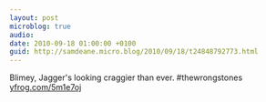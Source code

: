 ```yaml
---
layout: post
microblog: true
audio: 
date: 2010-09-18 01:00:00 +0100
guid: http://samdeane.micro.blog/2010/09/18/t24848792773.html
---
```

Blimey, Jagger's looking craggier than ever. #thewrongstones [yfrog.com/5m1e7oj](http://yfrog.com/5m1e7oj)
